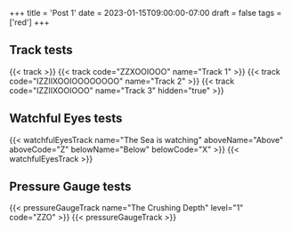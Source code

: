 +++
title = 'Post 1'
date = 2023-01-15T09:00:00-07:00
draft = false
tags = ['red']
+++


## Track tests
{{< track >}}
{{< track code="ZZXOOIOOO" name="Track 1" >}}
{{< track code="IZZIIXOOIOOOOOOOO" name="Track 2" >}}
{{< track code="IZZIIXOOIOOO" name="Track 3" hidden="true" >}}

## Watchful Eyes tests
{{< watchfulEyesTrack name="The Sea is watching" aboveName="Above" aboveCode="Z" belowName="Below" belowCode="X" >}}
{{< watchfulEyesTrack >}}

## Pressure Gauge tests
{{< pressureGaugeTrack name="The Crushing Depth" level="1" code="ZZO" >}}
{{< pressureGaugeTrack >}}